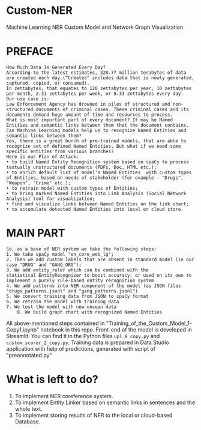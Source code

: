 # Custom-NER
Machine Learning NER Custom Model and Network Graph Visualization
# PREFACE 
	How Much Data Is Generated Every Day? 
	According to the latest estimates, 328.77 million terabytes of data are created each day.(“Created” includes data that is newly generated, captured, copied, or consumed).
	In zettabytes, that equates to 120 zettabytes per year, 10 zettabytes per month, 2.31 zettabytes per week, or 0.33 zettabytes every day.
	Our use case is: 	
	Law Enforcement Agency has drowned in piles of structured and non-structured documents of criminal cases. These criminal cases and its documents demand huge amount of time and resources to process.
	What is most important part of every document? It may be Named Entities and semantic links between them that the document contains.
	Can Machine Learning models help us to recognize Named Entities and semantic links between them?
	Yes, there is a great bunch of pre-trained models, that are able to  recognize set of defined Named Entities. But what if we need some specific entities from various branches?
	Here is our Plan of Attack: 
    • to build Named Entity Recognition system based on spaCy to process textually unstructured documents (PDFs, Doc, HTML etc.);  
    • to enrich default list of model's Named Entities  with custom types of Entities, based on needs of stakeholder (for example - "Drugs", "Weapon", "Crime" etc.);
    • to retrain model with custom types of Entities; 
    • to bring marked Named Entities into Link Analysis (Social Network Analysis) tool for visualization;
    • find and visualize links between Named Entities on the link chart;
    • to accumulate detected Named Entities into local or cloud store.
# MAIN PART
	So, as a base of NER system we take the following steps:
	1. We take spaCy model "en_core_web_lg";
	2. Then we add custom labels that are absent in standard model (in our case "DRUG" and "GANG_ORG");
 	3. We add entity_ruler which can be combined with the statistical EntityRecognizer to boost accuracy, or used on its own to implement a purely rule-based entity recognition system
	4. We add patterns into NER component of the model (as JSON files "drugs_patterns.jsonl" and "gang_patterns.jsonl")
 	5. We convert training data from JSON to spaCy format
  	6. We retrain the model with training data
   	7. We test the model with new unseen data
    	8. We build graph chart with recognized Named Entities
All above-mentioned steps contained in "Training_of_the_Custom_Model_1-Copy1.ipynb" notebook in this repo.
Front-end of the model is developed in Streamlit. You can find it in the Python files `upl_8_copy.py` and `custom_scorer_2_copy.py`.
Training data is prepared in Data Studio application with help of predictions, generated with script of "preannotated.py"
# What is left to do?
1. To implement NER coreference system.
2. To implement Entity Linker based on semantic links in sentences and the whole text.
3. To implement storing results of NER to the local or cloud-based Database.

